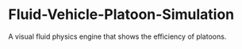 # Fluid-Vehicle-Platoon-Simulation
A visual fluid physics engine that shows the efficiency of platoons.
